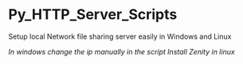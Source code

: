# Py_HTTP_Server_Scripts
Setup local Network file sharing server easily in Windows and Linux 

*In windows change the ip manually in the script*
*Install Zenity in linux*
